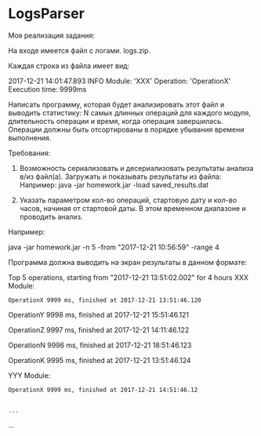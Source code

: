 # LogsParser
Моя реализация задания:


На входе имеется файл с логами. logs.zip.



Каждая строка из файла имеет вид:


2017-12-21 14:01:47.893 INFO   Module: 'XXX' Operation: 'OperationX' Execution time: 9999ms


Написать программу, которая будет анализировать этот файл и выводить статистику:
N самых длинных операций для каждого модуля, длительность операции и время, когда операция завершилась. Операции должны быть отсортированы в порядке убывания времени выполнения.



Требования:


1. Возможность сериализовать и десериализовать результаты анализа в/из файл(а). Загружать и показывать результаты из файла:
Например: java -jar homework.jar -load saved_results.dat



2. Указать параметром кол-во операций, стартовую дату и кол-во часов, начиная от стартовой даты. В этом временном диапазоне и проводить анализ.



Например:


java -jar homework.jar -n 5 -from "2017-12-21 10:56:59" -range 4


Программа должна выводить на экран результаты в данном формате:



Top 5 operations, starting from "2017-12-21 13:51:02.002" for 4 hours
XXX Module:


	OperationX 9999 ms, finished at 2017-12-21 13:51:46.120
	
	
OperationY 9998 ms, finished at 2017-12-21 15:51:46.121


OperationZ 9997 ms, finished at 2017-12-21 14:11:46.122


OperationN 9996 ms, finished at 2017-12-21 18:51:46.123


OperationK 9995 ms, finished at 2017-12-21 13:51:46.124


YYY Module:


	OperationX 9999 ms, finished at 2017-12-21 14:51:46.12
	
	
	...
	
	
...	 
